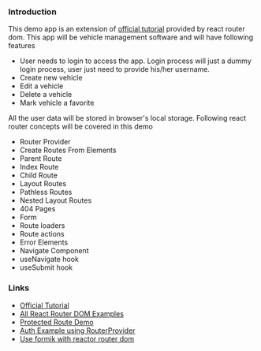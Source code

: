 ### Introduction

This demo app is an extension of [official tutorial](https://reactrouter.com/en/main/start/tutorial) provided by react router dom. This app will be vehicle management software and will have following features

- User needs to login to access the app. Login process will just a dummy login process, user just need to provide his/her username.
- Create new vehicle
- Edit a vehicle
- Delete a vehicle
- Mark vehicle a favorite

All the user data will be stored in browser's local storage. Following react router concepts will be covered in this demo

- Router Provider
- Create Routes From Elements
- Parent Route
- Index Route
- Child Route
- Layout Routes
- Pathless Routes
- Nested Layout Routes
- 404 Pages
- Form
- Route loaders
- Route actions
- Error Elements
- Navigate Component
- useNavigate hook
- useSubmit hook

### Links

- [Official Tutorial](https://reactrouter.com/en/main/start/tutorial)
- [All React Router DOM Examples](https://github.com/remix-run/react-router/tree/dev/examples)
- [Protected Route Demo](https://github.com/remix-run/react-router/tree/dev/examples/auth)
- [Auth Example using RouterProvider](https://github.com/remix-run/react-router/tree/dev/examples/auth-router-provider)
- [Use formik with reactor router dom](https://edwardsmoses.com/form-validation-with-react-router-v6)
